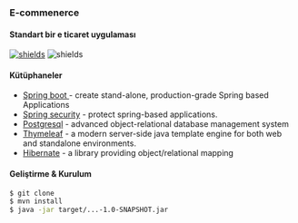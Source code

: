 ### E-commenerce

#### Standart bir e ticaret uygulaması

[![shields](https://img.shields.io/badge/made%20with-java-blue?logo=java&style=for-the-badge&logoColor=white)](https://golang.org) ![shields](https://img.shields.io/badge/License-apache-green.svg?logo=read-the-docs&style=for-the-badge&logoColor=white)

#### Kütüphaneler
* [Spring boot ](https://github.com/spring-projects/spring-boot) - create stand-alone, production-grade Spring based Applications
* [Spring security](https://github.com/spring-projects/spring-security) - protect spring-based applications.
* [Postgresql](https://github.com/postgres/postgres) - advanced object-relational database management system
* [Thymeleaf](https://github.com/sockjs/sockjs-client) - a modern server-side java template engine for both web and standalone environments.
* [Hibernate](https://github.com/hibernate/hibernate-orm) - a library providing object/relational mapping


#### Geliştirme & Kurulum

```sh
$ git clone
$ mvn install
$ java -jar target/...-1.0-SNAPSHOT.jar
```
